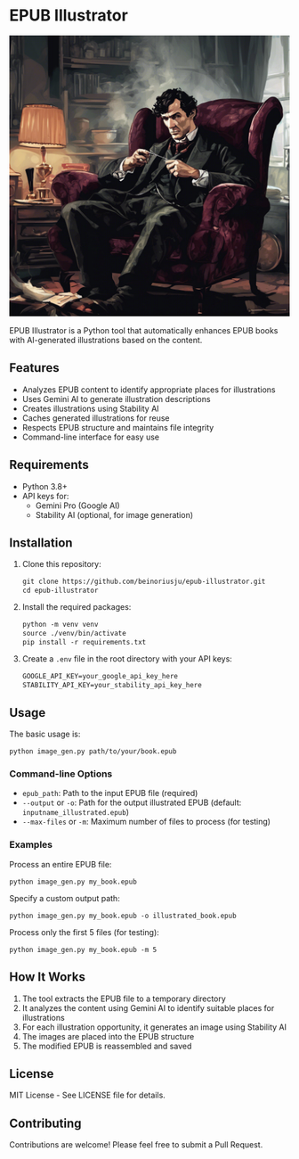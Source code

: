 # EPUB Illustrator

![](illustration.jpg "Example illustration")

EPUB Illustrator is a Python tool that automatically enhances EPUB books with AI-generated illustrations based on the content.

## Features

- Analyzes EPUB content to identify appropriate places for illustrations
- Uses Gemini AI to generate illustration descriptions
- Creates illustrations using Stability AI
- Caches generated illustrations for reuse
- Respects EPUB structure and maintains file integrity
- Command-line interface for easy use

## Requirements

- Python 3.8+
- API keys for:
  - Gemini Pro (Google AI)
  - Stability AI (optional, for image generation)

## Installation

1. Clone this repository:
   ```
   git clone https://github.com/beinoriusju/epub-illustrator.git
   cd epub-illustrator
   ```

2. Install the required packages:
   ```
   python -m venv venv
   source ./venv/bin/activate
   pip install -r requirements.txt
   ```

3. Create a `.env` file in the root directory with your API keys:
   ```
   GOOGLE_API_KEY=your_google_api_key_here
   STABILITY_API_KEY=your_stability_api_key_here
   ```

## Usage

The basic usage is:

```
python image_gen.py path/to/your/book.epub
```

### Command-line Options

- `epub_path`: Path to the input EPUB file (required)
- `--output` or `-o`: Path for the output illustrated EPUB (default: `inputname_illustrated.epub`)
- `--max-files` or `-m`: Maximum number of files to process (for testing)

### Examples

Process an entire EPUB file:
```
python image_gen.py my_book.epub
```

Specify a custom output path:
```
python image_gen.py my_book.epub -o illustrated_book.epub
```

Process only the first 5 files (for testing):
```
python image_gen.py my_book.epub -m 5
```

## How It Works

1. The tool extracts the EPUB file to a temporary directory
2. It analyzes the content using Gemini AI to identify suitable places for illustrations
3. For each illustration opportunity, it generates an image using Stability AI
4. The images are placed into the EPUB structure
5. The modified EPUB is reassembled and saved

## License

MIT License - See LICENSE file for details.

## Contributing

Contributions are welcome! Please feel free to submit a Pull Request.